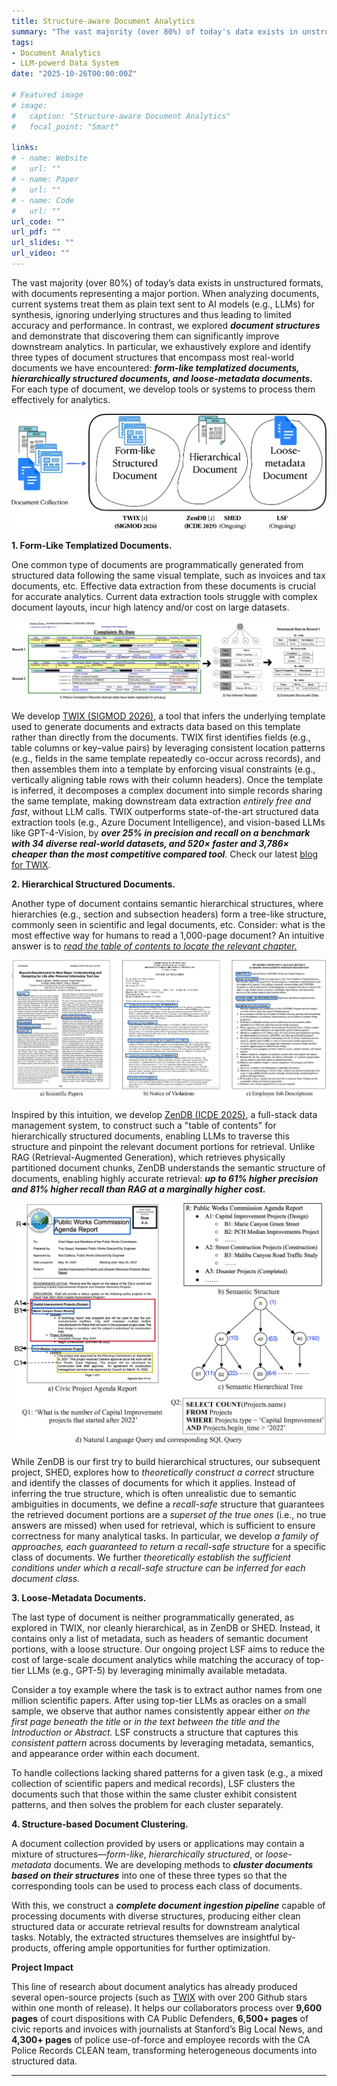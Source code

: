 ```yaml
---
title: Structure-aware Document Analytics 
summary: "The vast majority (over 80%) of today's data exists in unstructured formats, with documents representing a major portion. When analyzing documents, current systems treat them as plain text sent to AI models (e.g., LLMs) for synthesis, ignoring underlying structures and thus leading to limited accuracy and performance. In this blog, we present a series of work that explores accurate document analytics by looking at document structures. We demonstrate that discovering structures within documents can significantly improve downstream analytics. In particular, we exhaustively explore and identify three types of document structures that encompass most real-world documents we have encountered: form-like templatized documents, hierarchically structured documents, and loose-metadata documents. For each type of document, we develop tools or systems to process them effectively for analytics." 
tags:
- Document Analytics
- LLM-powerd Data System
date: "2025-10-26T00:00:00Z"

# Featured image
# image:
#   caption: "Structure-aware Document Analytics"
#   focal_point: "Smart"

links:
# - name: Website 
#   url: ""
# - name: Paper
#   url: ""
# - name: Code
#   url: ""
url_code: ""
url_pdf: ""
url_slides: ""
url_video: ""
---
```


<!-- **Structure-aware Document Analytics** -->

The vast majority (over 80%) of today’s data exists in unstructured formats, with documents representing a major portion. When analyzing documents, current systems treat them as plain text sent to AI models (e.g., LLMs) for synthesis, ignoring underlying structures and thus leading to limited accuracy and performance. In contrast, we explored ***document structures*** and demonstrate that discovering them can significantly improve downstream analytics. In particular, we exhaustively explore and identify three types of document structures that encompass most real-world documents we have encountered: ***form-like templatized documents, hierarchically structured documents, and loose-metadata documents.*** For each type of document, we develop tools or systems to process them effectively for analytics. 

![Structure-aware Document Analytics](structured-aware-doc-analytics-cropped.jpg "Structure-aware Document Analytics") 

**1. Form-Like Templatized Documents.**

One common type of documents are programmatically generated from structured data following the same visual template, such as invoices and tax documents, etc. Effective data extraction from these documents is crucial for accurate analytics. Current data extraction tools struggle with complex document layouts, incur high latency and/or cost on large datasets. 

![twix](twix.png "TWIX: Extracting Data from Form-Like Templatized Documents")

We develop [TWIX (SIGMOD 2026)](https://arxiv.org/abs/2501.06659), a tool that infers the underlying template used to generate documents and extracts data based on this template rather than directly from the documents. TWIX first identifies fields (e.g., table columns or key–value pairs) by leveraging consistent location patterns (e.g., fields in the same template repeatedly co-occur across records), and then assembles them into a template by enforcing visual constraints (e.g., vertically aligning table rows with their column headers). Once the template is inferred, it decomposes a complex document into simple records sharing the same template, making downstream data extraction *entirely free and fast*, without LLM calls. TWIX outperforms state-of-the-art structured data extraction tools (e.g., Azure Document Intelligence), and vision-based LLMs like GPT-4-Vision, by ***over 25% in precision and recall on a benchmark with 34 diverse real-world datasets, and 520× faster and 3,786× cheaper than the most competitive compared tool***. Check our latest [blog for TWIX](https://data-people-group.github.io/blogs/2025/04/30/twix/). 

**2. Hierarchical Structured Documents.**

Another type of document contains semantic hierarchical structures, where hierarchies (e.g., section and subsection headers) form a tree-like structure, commonly seen in scientific and legal documents, etc. Consider: what is the most effective way for humans to read a 1,000-page document? An intuitive answer is to <u>*read the table of contents to locate the relevant chapter.*</u> 

![zendb](hierarchical-document.jpg "ZenDB: Extracting and Leveraging Hierarchical Structure from Hierarchically Structured Documents. ") 

Inspired by this intuition, we develop [ZenDB (ICDE 2025)](https://arxiv.org/abs/2405.04674), a full-stack data management system, to construct such a "table of contents" for hierarchically structured documents, enabling LLMs to traverse this structure and pinpoint the relevant document portions for retrieval. Unlike RAG (Retrieval-Augmented Generation), which retrieves physically partitioned document chunks, ZenDB understands the semantic structure of documents, enabling highly accurate retrieval: ***up to 61% higher precision and 81% higher recall than RAG at a marginally higher cost.***

![TWIX](zendb.jpg "ZenDB: Hierarchical Document Processing") 

While ZenDB is our first try to build hierarchical structures, our subsequent project, SHED, explores how to *theoretically construct a correct* structure and identify the classes of documents for which it applies. Instead of inferring the true structure, which is often unrealistic due to semantic ambiguities in documents, we define a *recall-safe* structure that guarantees the retrieved document portions are a *superset of the true ones* (i.e., no true answers are missed) when used for retrieval, which is sufficient to ensure correctness for many analytical tasks. In particular, we develop *a family of approaches, each guaranteed to return a recall-safe structure* for a specific class of documents. We further *theoretically establish the sufficient conditions under which a recall-safe structure can be inferred for each document class.* 


**3. Loose-Metadata Documents.**

The last type of document is neither programmatically generated, as explored in TWIX, nor cleanly hierarchical, as in ZenDB or SHED. Instead, it contains only a list of metadata, such as headers of semantic document portions, with a loose structure. Our ongoing project LSF aims to reduce the cost of large-scale document analytics while matching the accuracy of top-tier LLMs (e.g., GPT-5) by leveraging minimally available metadata.

Consider a toy example where the task is to extract author names from one million scientific papers. After using top-tier LLMs as oracles on a small sample, we observe that author names consistently appear either *on the first page beneath the title* or *in the text between the title and the Introduction or Abstract.* LSF constructs a structure that captures this *consistent pattern* across documents by leveraging metadata, semantics, and appearance order within each document.

To handle collections lacking shared patterns for a given task (e.g., a mixed collection of scientific papers and medical records), LSF clusters the documents such that those within the same cluster exhibit consistent patterns, and then solves the problem for each cluster separately.

**4. Structure-based Document Clustering.**

A document collection provided by users or applications may contain a mixture of structures—*form-like*, *hierarchically structured*, or *loose-metadata* documents. We are developing methods to ***cluster documents based on their structures*** into one of these three types so that the corresponding tools can be used to process each class of documents.

With this, we construct a ***complete document ingestion pipeline*** capable of processing documents with diverse structures, producing either clean structured data or accurate retrieval results for downstream analytical tasks. Notably, the extracted structures themselves are insightful by-products, offering ample opportunities for further optimization.

**Project Impact** 

This line of research about document analytics has already produced several open-source projects (such as [TWIX](https://github.com/ucbepic/TWIX) with over 200 Github stars within one month of release). It helps our collaborators process over **9,600 pages** of court dispositions with CA Public Defenders, **6,500+ pages** of civic reports and invoices with journalists at Stanford’s Big Local News, and **4,300+ pages** of police use-of-force and employee records with the CA Police Records CLEAN team, transforming heterogeneous documents into structured data.  

---



